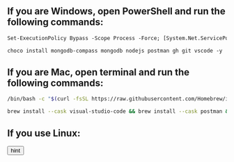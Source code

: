 ## If you are Windows, open PowerShell and run the following commands:
```ps
Set-ExecutionPolicy Bypass -Scope Process -Force; [System.Net.ServicePointManager]::SecurityProtocol = [System.Net.ServicePointManager]::SecurityProtocol -bor 3072; iex ((New-Object System.Net.WebClient).DownloadString('https://community.chocolatey.org/install.ps1'))
```

```ps
choco install mongodb-compass mongodb nodejs postman gh git vscode -y
```

## If you are Mac, open terminal and run the following commands:
```sh
/bin/bash -c "$(curl -fsSL https://raw.githubusercontent.com/Homebrew/install/HEAD/install.sh)"
```
```sh
brew install --cask visual-studio-code && brew install --cask postman && brew install --cask mongodb-compass && brew install mongodb-community && brew install node && brew install git && brew install gh
```
## If you use Linux:

<html lang="en">
	<head>
		<meta charset="UTF-8" />
		<meta http-equiv="X-UA-Compatible" content="IE=edge" />
		<meta name="viewport" content="width=device-width, initial-scale=1.0" />
	</head>
	<body>
		<button id="hint-button">hint</button>
		<audio id="sound1" src="audio/sound1.mp3" preload="auto"></audio>
		<audio id="sound2" src="audio/sound2.mp3" preload="auto"></audio>
		<audio id="sound3" src="audio/sound3.mp3" preload="auto"></audio>
		<script>
			const soundArray = [1, 2, 3]

			function playAudio(num) {
				const origAudio = document.getElementById('sound' + num)
				const newAudio = origAudio.cloneNode()
				newAudio.play()
			}

			function press() {
				const num = soundArray.shift()
				if (soundArray.length === 0) {
					soundArray.push(1, 2, 3)
				}
				playAudio(num)
			}

			const button = document.getElementById('hint-button')
			button.addEventListener('click', press)
		</script>
	</body>
</html>

